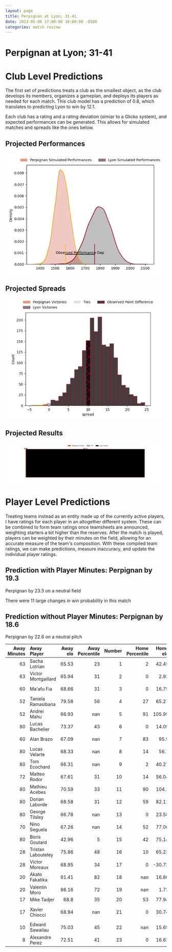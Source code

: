 ```yaml
---  
layout: page  
title: Perpignan at Lyon; 31-41  
date: 2023-05-06 17:00:00 18:00:00 -0500  
categories: match review  
---
```

# Perpignan at Lyon; 31-41

# Club Level Predictions


The first set of predictions treats a club as the smallest object, as the club develops its members, organizes a gameplan, and deploys its players as needed for each match. This club model has a prediction of 0.8, which translates to predicting Lyon to win by 12.1.

Each club has a rating and a rating deviation (simiar to a Glicko system), and expected performances can be generated. This allows for simulated matches and spreads like the ones below.
## Projected Performances


![Projected Performances](plots/performances_2023-05-06-Lyon-Perpignan.png)
## Projected Spreads


![Projected Spreads](plots/spreads_2023-05-06-Lyon-Perpignan.png)
## Projected Results


![Projected Results](plots/resultbar_2023-05-06-Lyon-Perpignan.png)
# Player Level Predictions


Treating teams instead as an entity made up of the currently active players, I have ratings for each player in an altogether different system. These can be combined to form team ratings once teamsheets are announced, weighting starters a bit higher than the reserves. After the match is played, players can be weighted by their minutes on the field, allowing for an accurate measure of the team's composition. With these compiled team ratings, we can make predictions, measure inaccuracy, and update the individual player ratings.
## Prediction with Player Minutes: Perpignan by 19.3


Perpignan by 23.3 on a neutral field

There were 11 large changes in win probability in this match
## Prediction without Player Minutes: Perpignan by 18.6


Perpignan by 22.6 on a neutral pitch



|   Away Minutes | Away Player         |   Away elo |   Away Percentile |   Number |   Home Percentile |   Home elo | Home Player            |   Home Minutes |
|---------------:|:--------------------|-----------:|------------------:|---------:|------------------:|-----------:|:-----------------------|---------------:|
|             63 | Sacha Lotrian       |      65.53 |                23 |        1 |                 2 |      42.45 | Sébastien Taofifenua   |             62 |
|             63 | Victor Montgaillard |      65.94 |                31 |        2 |                 0 |       2.92 | Guillaume Marchand     |             51 |
|             60 | Ma'afu Fia          |      68.66 |                31 |        3 |                 0 |      16.75 | Demba Bamba            |             60 |
|             52 | Taniela Ramasibana  |      79.58 |                56 |        4 |                27 |      65.27 | Killian Geraci         |             15 |
|             52 | Andrei Mahu         |      66.93 |               nan |        5 |                91 |     105.95 | Romain Taofifenua      |             67 |
|             80 | Lucas Bachelier     |      73.37 |                43 |        6 |                 0 |      14.09 | Dylan Cretin           |             80 |
|             60 | Alan Brazo          |      67.09 |               nan |        7 |                83 |      95.9  | Beka Saghinadze        |             80 |
|             80 | Lucas Velarte       |      68.33 |               nan |        8 |                14 |      56.7  | Arno Botha             |             51 |
|             80 | Tom Ecochard        |      66.31 |               nan |        9 |                 2 |      40.27 | Baptiste Couilloud     |             80 |
|             72 | Matteo Rodor        |      67.61 |                31 |       10 |                14 |      56.04 | Léo Berdeu             |             25 |
|             80 | Mathieu Acebes      |      70.59 |                33 |       11 |                90 |     104.1  | Ethan Dumortier        |             80 |
|             80 | Dorian Laborde      |      68.58 |                31 |       12 |                59 |      82.11 | Josua Tuisova          |             80 |
|             80 | George Tilsley      |      66.78 |               nan |       13 |                 0 |      23.58 | Kyle Godwin            |             40 |
|             70 | Nino Seguela        |      67.26 |               nan |       14 |                52 |      77.06 | Tavite Veredamu        |             80 |
|             80 | Boris Goutard       |      42.96 |                 5 |       15 |                42 |      75.14 | Toby Arnold            |             80 |
|             28 | Tristan Labouteley  |      75.86 |                48 |       16 |                10 |      65.23 | Félix Lambey           |             65 |
|             28 | Victor Moreaux      |      68.95 |                34 |       17 |                 0 |     -30.72 | Jean-Marc Doussain     |             55 |
|             20 | Akato Fakatika      |      91.41 |                82 |       18 |               nan |      16.86 | Thibaut Regard         |             40 |
|             20 | Valentin Moro       |      86.16 |                72 |       19 |               nan |       1.73 | Yanis Charcosset       |             29 |
|             17 | Mike Tadjer         |      68.8  |                35 |       20 |                53 |      77.94 | Liam Allen             |             29 |
|             17 | Xavier Chiocci      |      68.94 |               nan |       21 |                 0 |      30.74 | Francisco Gomez Kodela |             20 |
|             10 | Edward Sawailau     |      75.03 |                45 |       22 |               nan |      15.69 | Feao Fotuaika          |             18 |
|              8 | Alexandre Perez     |      72.51 |                41 |       23 |                 0 |      16.63 | Mickael Guillard       |             13 |

